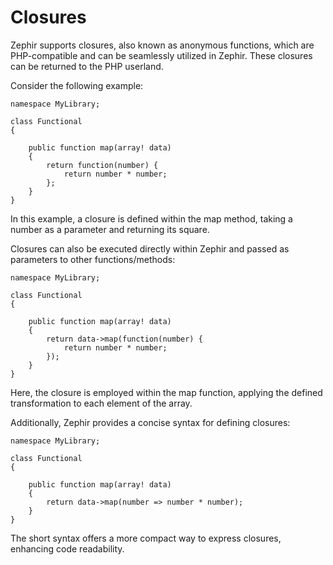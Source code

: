 # Closures

Zephir supports closures, also known as anonymous functions, which are PHP-compatible and can be seamlessly utilized in Zephir. These closures can be returned to the PHP userland.

Consider the following example:

```zephir
namespace MyLibrary;

class Functional
{

    public function map(array! data)
    {
        return function(number) {
            return number * number;
        };
    }
}
```

In this example, a closure is defined within the map method, taking a number as a parameter and returning its square.

Closures can also be executed directly within Zephir and passed as parameters to other functions/methods:

```zephir
namespace MyLibrary;

class Functional
{

    public function map(array! data)
    {
        return data->map(function(number) {
            return number * number;
        });
    }
}
```

Here, the closure is employed within the map function, applying the defined transformation to each element of the array.

Additionally, Zephir provides a concise syntax for defining closures:

```zephir
namespace MyLibrary;

class Functional
{

    public function map(array! data)
    {
        return data->map(number => number * number);
    }
}
```

The short syntax offers a more compact way to express closures, enhancing code readability.

